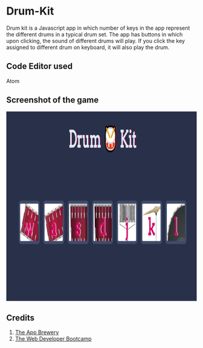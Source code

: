 # Drum-Kit
Drum kit is a Javascript app in which number of keys in the app represent the different drums in a typical drum set. The app has buttons in which upon clicking, the sound of different drums will play. If you click the key assigned to different drum on keyboard, it will also play the drum.

## Code Editor used
Atom

## Screenshot of the game
<img src = "https://github.com/MaitriVaghela/Drum-Kit/blob/master/Drum%20kit.PNG" width="1000" height="500"/>

## Credits
1. [The App Brewery](https://www.appbrewery.co/p/web-development-course-resources/)
2. [The Web Developer Bootcamp](https://www.udemy.com/course/the-web-developer-bootcamp/)
